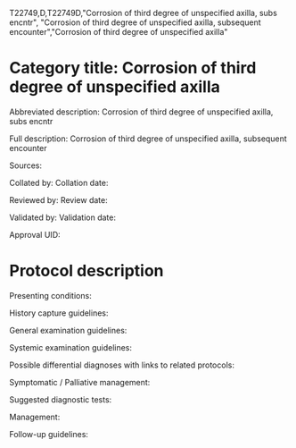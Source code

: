 T22749,D,T22749D,"Corrosion of third degree of unspecified axilla, subs encntr", "Corrosion of third degree of unspecified axilla, subsequent encounter","Corrosion of third degree of unspecified axilla"
# Category title: Corrosion of third degree of unspecified axilla

Abbreviated description: Corrosion of third degree of unspecified axilla, subs encntr

Full description: Corrosion of third degree of unspecified axilla, subsequent encounter

Sources:

Collated by:
Collation date:

Reviewed by:
Review date:

Validated by:
Validation date:

Approval UID:

# Protocol description

Presenting conditions:

History capture guidelines:

General examination guidelines:

Systemic examination guidelines:

Possible differential diagnoses with links to related protocols:

Symptomatic / Palliative management:

Suggested diagnostic tests:

Management:

Follow-up guidelines:
